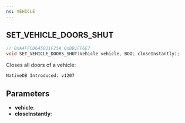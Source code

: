 ```yaml
---
ns: VEHICLE
---
```

## SET_VEHICLE_DOORS_SHUT

```c
// 0xA4FFCD645B11F25A 0xBB1FF6E7
void SET_VEHICLE_DOORS_SHUT(Vehicle vehicle, BOOL closeInstantly);
```

Closes all doors of a vehicle:

```
NativeDB Introduced: v1207
```

## Parameters
* **vehicle**:
* **closeInstantly**:
